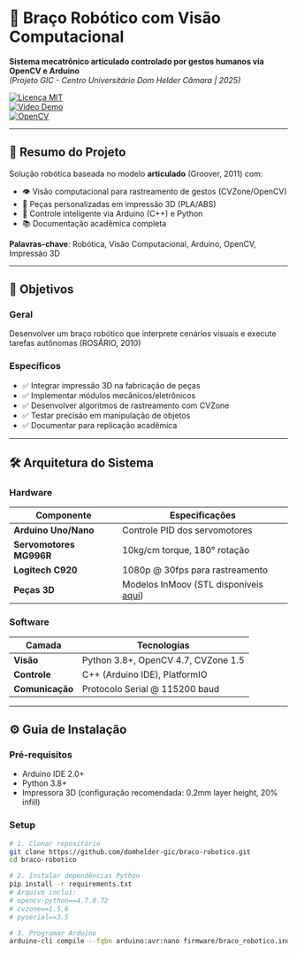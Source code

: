 # 🤖 Braço Robótico com Visão Computacional  
**Sistema mecatrônico articulado controlado por gestos humanos via OpenCV e Arduino**  
*(Projeto GIC - Centro Universitário Dom Helder Câmara | 2025)*  

[![Licença MIT](https://img.shields.io/badge/license-MIT-green)](LICENSE)  
[![Video Demo](https://img.shields.io/badge/YouTube-Demonstração-red)](https://youtu.be/4t1daCFQ1OE)  
[![OpenCV](https://img.shields.io/badge/OpenCV-4.7.0-blue)](https://opencv.org)  

---

## 📜 Resumo do Projeto
Solução robótica baseada no modelo **articulado** (Groover, 2011) com:
- 👁️ Visão computacional para rastreamento de gestos (CVZone/OpenCV)
- 🦾 Peças personalizadas em impressão 3D (PLA/ABS)
- 🧠 Controle inteligente via Arduino (C++) e Python
- 📚 Documentação acadêmica completa

**Palavras-chave**: Robótica, Visão Computacional, Arduino, OpenCV, Impressão 3D

---

## 🎯 Objetivos
### Geral
Desenvolver um braço robótico que interprete cenários visuais e execute tarefas autônomas (ROSÁRIO, 2010)

### Específicos
- ✅ Integrar impressão 3D na fabricação de peças
- ✅ Implementar módulos mecânicos/eletrônicos
- ✅ Desenvolver algoritmos de rastreamento com CVZone
- ✅ Testar precisão em manipulação de objetos
- ✅ Documentar para replicação acadêmica

---

## 🛠️ Arquitetura do Sistema
### Hardware
| Componente               | Especificações                          |  
|--------------------------|----------------------------------------|  
| **Arduino Uno/Nano**     | Controle PID dos servomotores          |  
| **Servomotores MG996R**  | 10kg/cm torque, 180° rotação          |  
| **Logitech C920**        | 1080p @ 30fps para rastreamento       |  
| **Peças 3D**            | Modelos InMoov (STL disponíveis [aqui](#-apêndice)) |  

### Software
| Camada          | Tecnologias                          |
|-----------------|--------------------------------------|
| **Visão**       | Python 3.8+, OpenCV 4.7, CVZone 1.5 |
| **Controle**    | C++ (Arduino IDE), PlatformIO       |
| **Comunicação** | Protocolo Serial @ 115200 baud      |

---

## ⚙️ Guia de Instalação
### Pré-requisitos
- Arduino IDE 2.0+
- Python 3.8+
- Impressora 3D (configuração recomendada: 0.2mm layer height, 20% infill)

### Setup
```bash
# 1. Clonar repositório
git clone https://github.com/domhelder-gic/braco-robotico.git
cd braco-robotico

# 2. Instalar dependências Python
pip install -r requirements.txt
# Arquivo inclui:
# opencv-python==4.7.0.72
# cvzone==1.5.6
# pyserial==3.5

# 3. Programar Arduino
arduino-cli compile --fqbn arduino:avr:nano firmware/braco_robotico.ino